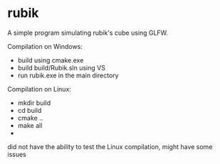 # rubik

A simple program simulating rubik's cube using GLFW. 

Compilation on Windows:
- build using cmake.exe
- build build/Rubik.sln using VS
- run rubik.exe in the main directory

Compilation on Linux:
- mkdir build
- cd build
- cmake ..
- make all
- 
did not have the ability to test the Linux compilation, might have some issues
